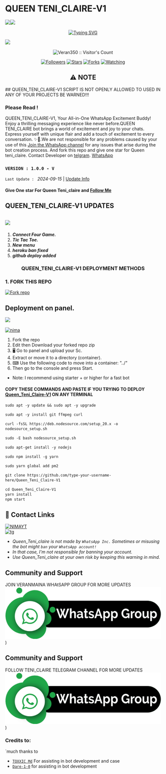  # QUEEN TENI_CLAIRE-V1 
  <a><img src='https://i.imgur.com/LyHic3i.gif'/></a><a><img src='https://i.imgur.com/LyHic3i.gif'/></a>
<p align="center">
<p align="center">
  <a href="https://git.io/typing-svg"><img src="https://readme-typing-svg.demolab.com?font=EB+Garamond&weight=800&size=28&duration=4000&pause=1000&random=false&width=435&lines=+•★⃝ QUEEN_+TENI_CLAIRE+V1★⃝•;MULTI-DEVICE+WHATSAPP+BOT;DEVELOPED+BY+VERAN;RELEASED+DATE+20%2F6%9F2024." alt="Typing SVG" /></a>
 </p>
<p align="center">
 </p>
<img src="https://files.catbox.moe/tlcl3i.jpg"/> 
<p align="center"><img src="https://profile-counter.glitch.me/{Veran350}/count.svg" alt="Veran350 :: Visitor's Count" /></p>
<p align="center">
<a href="https://github.com/Veran350?tab=followers"><img title="Followers" src="https://img.shields.io/github/followers/Veran350?color=red&style=flat-square"></a>   
<a href="https://github.com/Veran350/Queen_Teni_Claire-V1/stargazers"><img title="Stars" src="https://img.shields.io/github/stars/Veran350/Queen_Teni_claire?color=blue&style=flat-square"></a>
<a href="https://github.com/Veran350/Queen_Teni_Claire-V1/forks"><img title="Forks" src="https://img.shields.io/github/forks/Veran350/Queen_Teni_Claire-V1?color=yellow&style=flat-square"></a>
<a href="https://github.com/Veran350/Queen_Teni_Claire-V1/watchers"><img title="Watching" src="https://img.shields.io/github/watchers/Veran350/Queen_Teni_Claire-V1?label=Watchers&color=blue&style=flat-square"></a>
</p>
</a>
</div>

<h2 align="center"> ⚠️ NOTE  </h2>
## QUEEN_TENI_CLAIRE-V1 SCRIPT IS NOT OPENLY ALLOWED TO USED IN ANY OF YOUR PROJECTS BE WARNED!!! 

### Please Read !
QUEEN_TENI_CLAIRE-V1, Your All-in-One WhatsApp Excitement Buddy! Enjoy a thrilling messaging experience like never before.QUEEN TENI_CLAIRE bot brings a world of excitement and joy to your chats. Express yourself with unique flair and add a touch of excitement to every conversation. ✨🤖.We are not responsible for any problems caused by your use of this
[Join the WhatsApp channel](https://whatsapp.com/channel/0029VajIDgjDZ4LVnxfB1Z2s) for any issues that arise during the bot creation process.
And fork this repo and give one star for Queen teni_claire. 
Contact Developer on [telgram](https://t.me/Tickic).
[WhatsApp](https://wa.link/ybhee3)

### `VERSION : 1.0.0 - V`
 `Last Update : ` _2024-09-15_ | [Update Info](/new-update.md)

#### Give One star For Queen Teni_claire and [Follow Me](https://whatsapp.com/channel/0029VajIDgjDZ4LVnxfB1Z2s) 


## QUEEN_TENI_CLAIRE-V1 UPDATES
<a><img src='https://i.imgur.com/LyHic3i.gif'/></a>
---
1. ***Connect Four Game.***
2.  ***Tic Tac Toe.***
3.  ***New menu***
4.  ***heroku ban fixed***
5.  ***github deploy added***

<h3 align="center"><b>QUEEN_TENI_CLAIRE-V1</b> DEPLOYMENT METHODS
</h3>

### 1. FORK THIS REPO
<a
href='https://github.com/Veran350/Queen_Teni_claire-V1/fork' target="_blank"><img alt='Fork repo' src='https://img.shields.io/badge/Fork This Repo-black?style=for-the-badge&logo=git&logoColor=white'/></a>


## Deployment on panel.
<a href="https://youtu.be/a9f-CYlcj5o?si=rxDi9tPnt2mCfZfT"><img src="https://img.shields.io/badge/YouTube-ff0000?style=for-the-badge&logo=youtube&logoColor=ff000000&link=https://youtu.be/a9f-CYlcj5o?si=rxDi9tPnt2mCfZfT" /><br>

 [![nima](https://img.shields.io/badge/DEPLOYONOPTLINK-430098?style=for-the-badge&logo=Discord&logoColor=white&buttcode=1n2i3m4a)](https://optiklink.com/index?template=https://github.com/darkmakerofc/TENICLAIRE)

1. Fork the repo
2. Edit then Download your forked repo zip
3. 🖥 Go to panel and upload your Sc.
4. Extract or move it to a directory (container).
5. ⌨ Use the following code to move into a container: "../"
6. Then go to the console and press Start.
   
- Note: I recommend using starter + or higher for a fast bot


#### COPY THESE COMMANDS AND PASTE IF YOU TRYING TO DEPLOY [Queen_Teni_Claire-V1](https://github.com/Veran350/Queen_Teni_Claire-V1) ON ANY TERMINAL

```
sudo apt -y update && sudo apt -y upgrade
```
```
sudo apt -y install git ffmpeg curl
```
```
curl -fsSL https://deb.nodesource.com/setup_20.x -o nodesource_setup.sh
```
```
sudo -E bash nodesource_setup.sh
```
```
sudo apt-get install -y nodejs
```
```
sudo npm install -g yarn
```
```
sudo yarn global add pm2
```
```
git clone https://github.com/type-your-username-here/Queen_Teni_Claire-V1
```
```
cd Queen_Teni_Claire-V1
yarn install 
npm start
```


## 🔗 Contact Links
[![NIMAYT](https://img.shields.io/badge/CONTACT%20OWNER%20ON%20WHATSAPP-green?style=for-the-badge&logo=whatsapp&logoColor=white)](https://wa.me/+2347082664317)</br>
[![tg](https://img.shields.io/badge/CONTACT%20OWNER%200N%20TELEGRAM-0A66C2?style=for-the-badge&logo=telegram&logoColor=white)]( https://t.me/Tickic)
</br>

- *Queen_Teni_claire is not made by `WhatsApp Inc.` Sometimes or misusing the bot might `ban` your `WhatsApp account!`*
- *In that case, I'm not responsible for banning your account.*
- *Use Queen_Teni_claire at your own risk by keeping this warning in mind.*
  

## Community and Support

JOIN VERANMAINA WHAtSAPP GROUP FOR MORE UPDATES
[![JOIN WHATSAPP GROUP](https://raw.githubusercontent.com/Neeraj-x0/Neeraj-x0/main/photos/suddidina-join-whatsapp.png)](https://chat.whatsapp.com/Ed3aK6mymYd2G1HFom0OyZ))
 
## Community and Support

FOLLOW TENI_CLAIRE TELEGRAM CHANNEL FOR MORE UPDATES
[![JOIN TELEGRAM CHANNEL](https://raw.githubusercontent.com/Neeraj-x0/Neeraj-x0/main/photos/suddidina-join-whatsapp.png)](https://t.me/Queen_Teni_Claire))


### Credits to:
`much thanks to
- [`TOXXIC Md`](https://github.com/Toxic1239) For assisting in bot development and case
- [`Dare-1-0`](https://github.com/Dare-1-0) for assisting in bot development 


